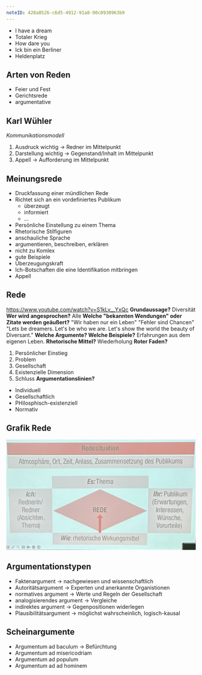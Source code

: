 ```yaml
---
noteID: 428a8526-c6d5-4912-91a8-90c0930963b9
---
```

- I have a dream
- Totaler Krieg
- How dare you
- Ick bin ein Berliner
- Heldenplatz
## Arten von Reden
- Feier und Fest
- Gerichtsrede
- argumentative

## Karl Wühler
_Kommunikationsmodell_
1. Ausdruck wichtig  -> Redner im Mittelpunkt
2. Darstellung wichtig -> Gegenstand/Inhalt im Mittelpunkt
3. Appell -> Aufforderung im Mittelpunkt

## Meinungsrede
- Druckfassung einer mündlichen Rede
- Richtet sich an ein vordefiniertes Publikum
	- überzeugt
	- informiert
	- …
- Persönliche Einstellung zu einem Thema
- Rhetorische Stilfiguren
- anschauliche Sprache
- argumentieren, beschreiben, erklären
- nicht zu Komlex
- gute Beispiele
- Überzeugungskraft
- Ich-Botschaften die eine Identifikation mitbringen
- Appell

## Rede
https://www.youtube.com/watch?v=S1kLv__YxQc
**Grundaussage?**
Diversität
**Wer wird angesprochen?**
Alle
**Welche "bekannten Wendungen" oder Zitate werden geäußert?**
"Wir haben nur ein Leben"
"Fehler sind Chancen"
"Lets be dreamers. Let's be who we are. Let's show the world the beauty of Diversant."
**Welche Argumente? Welche Beispiele?**
Erfahrungen aus dem eigenen Leben.
**Rhetorische Mittel?**
Wiederholung
**Roter Faden?**
1. Persönlicher Einstieg
2. Problem
3. Gesellschaft
4. Existenzielle Dimension
5. Schluss
**Argumentationslinien?**
- Individuell
- Gesellschaftlich
- PHilosphisch-existenziell
- Normativ

## Grafik Rede
![Deutsch Grafik](Schule/Images/IMG_1418.jpg)

## Argumentationstypen
- Faktenargument -> nachgewiesen und wissenschaftlich
- Autoritätsargument -> Experten und anerkannte Organistionen
- normatives argument -> Werte und Regeln der Gesellschaft
- analogisierendes argument -> Vergleiche
- indirektes argument -> Gegenpositionen widerlegen
- Plausibilitätsargument -> möglichst wahrscheinlich, logisch-kausal
## Scheinargumente
- Argumentum ad baculum -> Befürchtung
- Argumentum ad misericodriam
- Argumentum ad populum
- Argumentum ad ad hominem